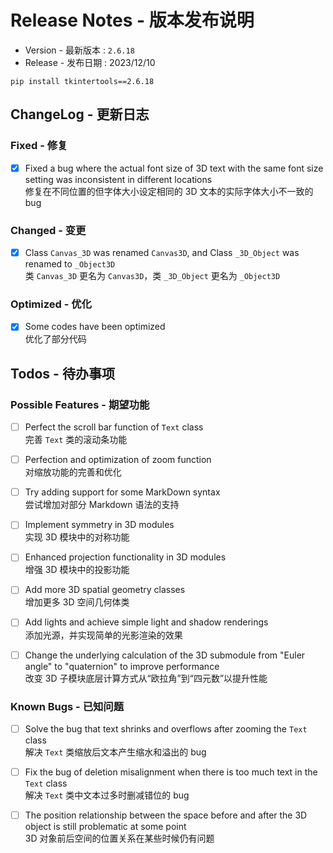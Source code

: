 # Release Notes - 版本发布说明

-   Version - 最新版本 : `2.6.18`
-   Release - 发布日期 : 2023/12/10

```
pip install tkintertools==2.6.18
```

## ChangeLog - 更新日志

### Fixed - 修复

-   [x] Fixed a bug where the actual font size of 3D text with the same font size setting was inconsistent in different locations  
         修复在不同位置的但字体大小设定相同的 3D 文本的实际字体大小不一致的 bug

### Changed - 变更

-   [x] Class `Canvas_3D` was renamed `Canvas3D`, and Class `_3D_Object` was renamed to `_Object3D`  
         类 `Canvas_3D` 更名为 `Canvas3D`，类 `_3D_Object` 更名为 `_Object3D`

### Optimized - 优化

-   [x] Some codes have been optimized  
         优化了部分代码

## Todos - 待办事项

### Possible Features - 期望功能

-   [ ] Perfect the scroll bar function of `Text` class  
         完善 `Text` 类的滚动条功能

-   [ ] Perfection and optimization of zoom function  
         对缩放功能的完善和优化

-   [ ] Try adding support for some MarkDown syntax  
         尝试增加对部分 Markdown 语法的支持

-   [ ] Implement symmetry in 3D modules  
         实现 3D 模块中的对称功能

-   [ ] Enhanced projection functionality in 3D modules  
         增强 3D 模块中的投影功能

-   [ ] Add more 3D spatial geometry classes  
         增加更多 3D 空间几何体类

-   [ ] Add lights and achieve simple light and shadow renderings  
         添加光源，并实现简单的光影渲染的效果

-   [ ] Change the underlying calculation of the 3D submodule from "Euler angle" to "quaternion" to improve performance  
         改变 3D 子模块底层计算方式从“欧拉角”到“四元数”以提升性能

### Known Bugs - 已知问题

-   [ ] Solve the bug that text shrinks and overflows after zooming the `Text` class  
         解决 `Text` 类缩放后文本产生缩水和溢出的 bug

-   [ ] Fix the bug of deletion misalignment when there is too much text in the `Text` class  
         解决 `Text` 类中文本过多时删减错位的 bug

-   [ ] The position relationship between the space before and after the 3D object is still problematic at some point  
         3D 对象前后空间的位置关系在某些时候仍有问题
